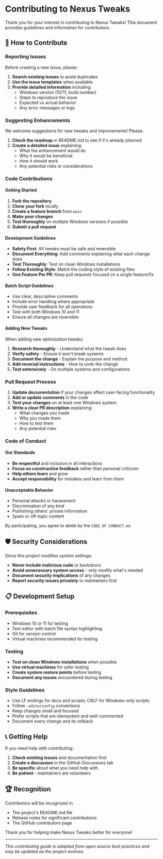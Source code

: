 # Contributing to Nexus Tweaks

Thank you for your interest in contributing to Nexus Tweaks! This document provides guidelines and information for contributors.

## 🤝 How to Contribute

### Reporting Issues

Before creating a new issue, please:

1. **Search existing issues** to avoid duplicates
2. **Use the issue templates** when available
3. **Provide detailed information** including:
   - Windows version (10/11, build number)
   - Steps to reproduce the issue
   - Expected vs actual behavior
   - Any error messages or logs

### Suggesting Enhancements

We welcome suggestions for new tweaks and improvements! Please:

1. **Check the roadmap** in README.md to see if it's already planned
2. **Create a detailed issue** explaining:
   - What the enhancement would do
   - Why it would be beneficial
   - How it should work
   - Any potential risks or considerations

### Code Contributions

#### Getting Started

1. **Fork the repository**
2. **Clone your fork** locally
3. **Create a feature branch** from `main`
4. **Make your changes**
5. **Test thoroughly** on multiple Windows versions if possible
6. **Submit a pull request**

#### Development Guidelines

- **Safety First**: All tweaks must be safe and reversible
- **Document Everything**: Add comments explaining what each change does
- **Test Thoroughly**: Test on clean Windows installations
- **Follow Existing Style**: Match the coding style of existing files
- **One Feature Per PR**: Keep pull requests focused on a single feature/fix

#### Batch Script Guidelines

- Use clear, descriptive comments
- Include error handling where appropriate
- Provide user feedback for all operations
- Test with both Windows 10 and 11
- Ensure all changes are reversible

#### Adding New Tweaks

When adding new optimization tweaks:

1. **Research thoroughly** - Understand what the tweak does
2. **Verify safety** - Ensure it won't break systems
3. **Document the change** - Explain the purpose and method
4. **Add reversal instructions** - How to undo the change
5. **Test extensively** - On multiple systems and configurations

### Pull Request Process

1. **Update documentation** if your changes affect user-facing functionality
2. **Add or update comments** in the code
3. **Test your changes** on at least one Windows system
4. **Write a clear PR description** explaining:
   - What changes you made
   - Why you made them
   - How to test them
   - Any potential risks

### Code of Conduct

#### Our Standards

- **Be respectful** and inclusive in all interactions
- **Focus on constructive feedback** rather than personal criticism
- **Help others learn** and grow
- **Accept responsibility** for mistakes and learn from them

#### Unacceptable Behavior

- Personal attacks or harassment
- Discrimination of any kind
- Publishing others' private information
- Spam or off-topic content

By participating, you agree to abide by the `CODE_OF_CONDUCT.md`.

## 🛡️ Security Considerations

Since this project modifies system settings:

- **Never include malicious code** or backdoors
- **Avoid unnecessary system access** - only modify what's needed
- **Document security implications** of any changes
- **Report security issues privately** to maintainers first

## 📋 Development Setup

### Prerequisites

- Windows 10 or 11 for testing
- Text editor with batch file syntax highlighting
- Git for version control
- Virtual machines recommended for testing

### Testing

- **Test on clean Windows installations** when possible
- **Use virtual machines** for safer testing
- **Create system restore points** before testing
- **Document any issues** encountered during testing

### Style Guidelines

- Use LF endings for docs and scripts; CRLF for Windows-only scripts
- Follow `.editorconfig` conventions
- Keep changes small and focused
- Prefer scripts that are idempotent and well-commented
- Document every change and its rollback

## 📞 Getting Help

If you need help with contributing:

1. **Check existing issues** and documentation first
2. **Create a discussion** in the GitHub Discussions tab
3. **Be specific** about what you need help with
4. **Be patient** - maintainers are volunteers

## 🏆 Recognition

Contributors will be recognized in:
- The project's README.md file
- Release notes for significant contributions
- The GitHub contributors page

Thank you for helping make Nexus Tweaks better for everyone!

---

*This contributing guide is adapted from open source best practices and may be updated as the project evolves.*
